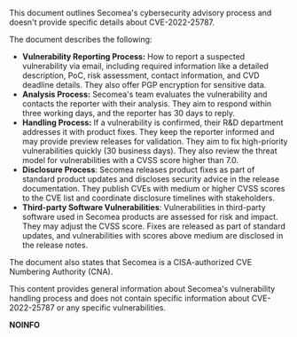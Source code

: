This document outlines Secomea's cybersecurity advisory process and doesn't provide specific details about CVE-2022-25787.

The document describes the following:
*   **Vulnerability Reporting Process:** How to report a suspected vulnerability via email, including required information like a detailed description, PoC, risk assessment, contact information, and CVD deadline details. They also offer PGP encryption for sensitive data.
*   **Analysis Process:** Secomea's team evaluates the vulnerability and contacts the reporter with their analysis. They aim to respond within three working days, and the reporter has 30 days to reply.
*   **Handling Process:** If a vulnerability is confirmed, their R&D department addresses it with product fixes. They keep the reporter informed and may provide preview releases for validation. They aim to fix high-priority vulnerabilities quickly (30 business days). They also review the threat model for vulnerabilities with a CVSS score higher than 7.0.
*  **Disclosure Process**: Secomea releases product fixes as part of standard product updates and discloses security advice in the release documentation. They publish CVEs with medium or higher CVSS scores to the CVE list and coordinate disclosure timelines with stakeholders.
*  **Third-party Software Vulnerabilities**: Vulnerabilities in third-party software used in Secomea products are assessed for risk and impact. They may adjust the CVSS score. Fixes are released as part of standard updates, and vulnerabilities with scores above medium are disclosed in the release notes.

The document also states that Secomea is a CISA-authorized CVE Numbering Authority (CNA).

This content provides general information about Secomea's vulnerability handling process and does not contain specific information about CVE-2022-25787 or any specific vulnerabilities.

**NOINFO**